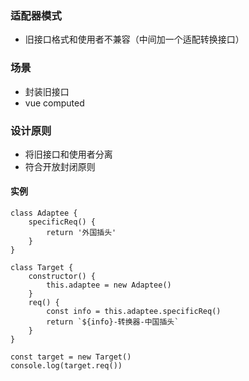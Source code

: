 ### 适配器模式
- 旧接口格式和使用者不兼容（中间加一个适配转换接口）

### 场景
- 封装旧接口
- vue computed

### 设计原则
- 将旧接口和使用者分离
- 符合开放封闭原则

#### 实例
```
class Adaptee {
    specificReq() {
        return '外国插头'
    }
}

class Target {
    constructor() {
        this.adaptee = new Adaptee()
    }
    req() {
        const info = this.adaptee.specificReq()
        return `${info}-转换器-中国插头`
    }
}

const target = new Target()
console.log(target.req())
```